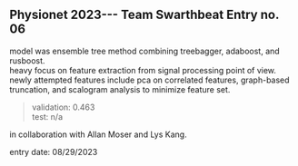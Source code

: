 ## Physionet 2023--- Team Swarthbeat Entry no. 06
model was ensemble tree method combining treebagger, adaboost, and rusboost.<br />
heavy focus on feature extraction from signal processing point of view.<br />
newly attempted features include pca on correlated features, graph-based truncation, and scalogram analysis to minimize feature set.

  >validation: 0.463<br />
  >test: n/a

in collaboration with Allan Moser and Lys Kang.

entry date: 08/29/2023
